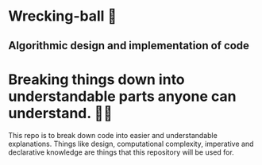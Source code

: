 # Wrecking-ball :imp:
## Algorithmic design and implementation of code
# Breaking things down into understandable parts anyone can understand. 👷‍♂️

This repo is to break down code into easier and understandable explanations. Things like design, computational complexity, imperative and declarative knowledge are things that this repository will be used for.
